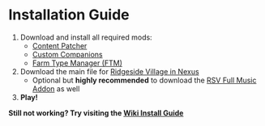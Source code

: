 # Installation Guide


1. Download and install all required mods:
	* [Content Patcher](https://www.nexusmods.com/stardewvalley/mods/1915 "Content Patcher")
	* [Custom Companions](https://www.nexusmods.com/stardewvalley/mods/8626 "Custom Companions")
	* [Farm Type Manager (FTM)](https://www.nexusmods.com/stardewvalley/mods/3231 "Farm Type Manager")
2. Download the main file for [Ridgeside Village in Nexus](https://www.nexusmods.com/stardewvalley/mods/7286?tab=files "Download RSV")
	* Optional but **highly recommended** to download the  [RSV Full Music Addon](https://www.nexusmods.com/stardewvalley/mods/7286?tab=files "Download RSV") as well 
3. **Play!**

**Still not working? Try visiting the [Wiki Install Guide](https://ridgeside.fandom.com/wiki/Install_Guide "Installing RSV for Dummies")**
